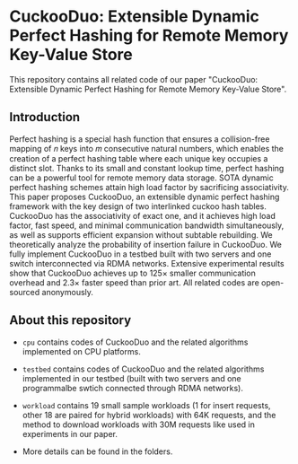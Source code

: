 # CuckooDuo: Extensible Dynamic Perfect Hashing for Remote Memory Key-Value Store

This repository contains all related code of our paper "CuckooDuo: Extensible Dynamic Perfect Hashing for Remote Memory Key-Value Store". 

## Introduction

Perfect hashing is a special hash function that ensures a collision-free mapping of 𝑛 keys into 𝑚 consecutive natural numbers, which enables the creation of a perfect hashing table where each unique key occupies a distinct slot. Thanks to its small and constant lookup time, perfect hashing can be a powerful tool for remote memory data storage. SOTA dynamic perfect hashing schemes attain high load factor by sacrificing associativity. This paper proposes CuckooDuo, an extensible dynamic perfect hashing framework with the key design of two interlinked cuckoo hash tables. CuckooDuo has the associativity of exact one, and it achieves high load factor, fast speed, and minimal communication bandwidth simultaneously, as well as supports efficient expansion without subtable rebuilding. We theoretically analyze the probability of insertion failure in CuckooDuo. We fully implement CuckooDuo in a testbed built with two servers and one switch interconnected via RDMA networks. Extensive experimental results show that CuckooDuo achieves up to 125× smaller communication overhead and 2.3× faster speed than prior art. All related codes are open-sourced anonymously.

## About this repository

* `cpu` contains codes of CuckooDuo and the related algorithms implemented on CPU platforms. 

* `testbed` contains codes of CuckooDuo and the related algorithms implemented in our testbed (built with two servers and one programmalbe swtich connected through RDMA networks).

* `workload` contains 19 small sample workloads (1 for insert requests, other 18 are paired for hybrid workloads) with 64K requests, and the method to download workloads with 30M requests like used in experiments in our paper.

* More details can be found in the folders.
